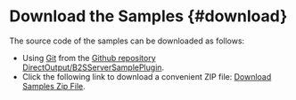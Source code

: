 ﻿Download the Samples {#download}
================================

The source code of the samples can be downloaded as follows:

- Using <a href="http://en.wikipedia.org/wiki/Git_%28software%29">Git</a> from the <a target="_blank" href="https://github.com/DirectOutput/B2SServerSamplePlugin">Github repository DirectOutput/B2SServerSamplePlugin</a>. 
- Click the following link to download a convenient ZIP file: <a href="https://github.com/DirectOutput/B2SServerSamplePlugin/archive/master.zip">Download Samples Zip File</a>.

